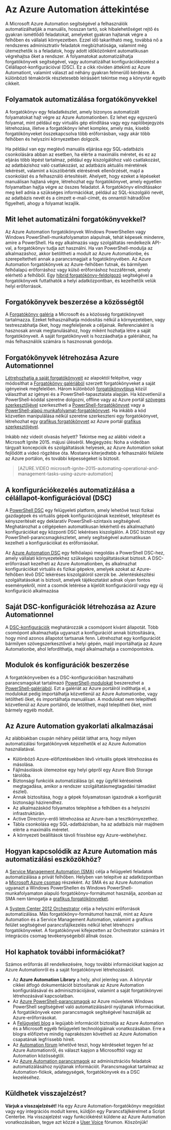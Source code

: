 <properties
    pageTitle="Az Azure Automation bemutatása | Microsoft Azure"
    description="Megtudhatja, mit kínál az Azure Automation, és választ kaphat gyakori kérdésekre, hogy nekiláthasson a forgatókönyvek Azure Automation DSC-ben való létrehozásának és használatának."
    services="automation"
    documentationCenter=""
    authors="mgoedtel"
    manager="jwhit"
    editor=""
    keywords="what is automation, azure automation, azure automation examples"/>
<tags
    ms.service="automation"
    ms.workload="tbd"
    ms.tgt_pltfrm="na"
    ms.devlang="na"
    ms.topic="get-started-article" 
    ms.date="05/10/2016"
    ms.author="magoedte;bwren"/>

# Az Azure Automation áttekintése

A Microsoft Azure Automation segítségével a felhasználók automatizálhatják a manuális, hosszan tartó, sok hibalehetőséget rejtő és gyakran ismétlődő feladatokat, amelyeket gyakran hajtanak végre a felhőben és vállalati környezetben. Ezzel idő takarítható meg, továbbá nő a rendszeres adminisztratív feladatok megbízhatósága, valamint még ütemezhetők is a feladatok, hogy adott időközönként automatikusan végrehajtsa őket a rendszer. A folyamatokat automatizálhatja forgatókönyvek segítségével, vagy automatizálhat konfigurációkezelést a Célállapot-konfigurációval (DSC). Ez a cikk röviden áttekinti az Azure Automationt, valamint választ ad néhány gyakran felmerülő kérdésre. A különböző témakörök részletesebb leírásáért tekintse meg a könyvtár egyéb cikkeit.


## Folyamatok automatizálása forgatókönyvekkel

A forgatókönyv egy feladatkészlet, amely bizonyos automatizált folyamatokat hajt végre az Azure Automationben. Ez lehet egy egyszerű folyamat, mint például egy virtuális gép elindítása vagy egy naplóbejegyzés létrehozása, illetve a forgatókönyv lehet komplex, amely más, kisebb forgatókönyveket összekapcsolva több erőforrásban, vagy akár több felhőben és helyszíni környezetben dolgozik.  

Ha például van egy meglévő manuális eljárása egy SQL-adatbázis csonkolására abban az esetben, ha elérte a maximális méretet, és ez az eljárás több lépést tartalmaz, például egy kiszolgálóhoz való csatlakozást, az adatbázishoz való csatlakozást, az adatbázis aktuális méretének lekérését, valamint a küszöbérték elérésének ellenőrzését, majd a csonkolást és a felhasználó értesítését. Ahelyett, hogy ezeket a lépéseket manuálisan hajtaná végre, létrehozhat egy forgatókönyvet, amely egyetlen folyamatban hajtja végre az összes feladatot. A forgatókönyv elindításakor meg kell adnia a szükséges információkat, például az SQL-kiszolgáló nevét, az adatbázis nevét és a címzett e-mail-címét, és onnantól hátradőlve figyelheti, ahogy a folyamat lezajlik. 


## Mit lehet automatizálni forgatókönyvekkel?

Az Azure Automation forgatókönyvek Windows PowerShellen vagy Windows PowerShell-munkafolyamaton alapulnak, tehát képesek mindenre, amire a PowerShell. Ha egy alkalmazás vagy szolgáltatás rendelkezik API-val, a forgatókönyv tudja azt használni. Ha van PowerShell-modulja az alkalmazáshoz, akkor betöltheti a modult az Azure Automationbe, és szerepeltetheti annak a parancsmagjait a fogatókönyvében. Az Azure Automation forgatókönyvek az Azure-felhőben futnak, és bármilyen felhőalapú erőforráshoz vagy külső erőforráshoz hozzáférnek, amely elérhető a felhőből. Egy [hibrid forgatókönyv-feldolgozó](automation-hybrid-runbook-worker.md) segítségével a forgatókönyvek futtathatók a helyi adatközpontban, és kezelhetők velük helyi erőforrások. 


## Forgatókönyvek beszerzése a közösségtől

A [Forgatókönyv galéria](automation-runbook-gallery.md#runbooks-in-runbook-gallery) a Microsoft és a közösség forgatókönyveit tartalmazza. Ezeket felhasználhatja módosítás nélkül a környezetében, vagy testreszabhatja őket, hogy megfeleljenek a céljainak. Referenciaként is hasznosak annak megtanulásához, hogy miként hozhatja létre a saját forgatókönyveit. A saját forgatókönyveit is hozzáadhatja a galériához, ha más felhasználók számára is hasznosnak gondolja. 


## Forgatókönyvek létrehozása Azure Automationnel 

[Létrehozhatja a saját forgatókönyveit](automation-creating-importing-runbook.md) az alapoktól felépítve, vagy módosíthat a [Forgatókönyv galériából](http://msdn.microsoft.com/library/azure/dn781422.aspx) szerzett forgatókönyveket a saját igényeinek megfelelően. Három különböző [forgatókönyvtípus](automation-runbook-types.md) közül választhat az igényei és a PowerShell-tapasztalata alapján. Ha közvetlenül a PowerShell-kóddal szeretne dolgozni, offline vagy az Azure portál [szöveges szerkesztőjével](http://msdn.microsoft.com/library/azure/dn879137.aspx) szerkesztheti a [PowerShell-forgatókönyvet](automation-runbook-types.md#powershell-runbooks) vagy a [PowerShell-alapú munkafolyamat-forgatókönyvet](automation-runbook-types.md#powershell-workflow-runbooks). Ha inkább a kód közvetlen manipulálása nélkül szeretne szerkeszteni egy forgatókönyvet, létrehozhat egy [grafikus forgatókönyvet](automation-runbook-types.md#graphical-runbooks) az Azure portál [grafikus szerkesztőjével](automation-graphical-authoring-intro.md). 

Inkább néz videót olvasás helyett? Tekintse meg az alábbi videót a Microsoft Ignite 2015. májusi üléséről. Megjegyzés: Noha a videóban tárgyalt koncepciók és szolgáltatások helyesek, az Azure Automation sokat fejlődött a videó rögzítése óta. Mostanra kiterjedtebb a felhasználói felülete az Azure portálon, és további képességeket is biztosít.

> [AZURE.VIDEO microsoft-ignite-2015-automating-operational-and-management-tasks-using-azure-automation]


## A konfigurációkezelés automatizálása a célállapot-konfigurációval (DSC) 

A [PowerShell DSC](https://technet.microsoft.com/library/dn249912.aspx) egy felügyeleti platform, amely lehetővé teszi fizikai gazdagépek és virtuális gépek konfigurációjának kezelését, telepítését és kényszerítését egy deklaratív PowerShell-szintaxis segítségével. Meghatározhat a célgépeken automatikusan lekérhető és alkalmazható konfigurációkat egy központi DSC lekéréses kiszolgálón. A DSC biztosít egy PowerShell-parancsmagkészletet, amely segítségével automatikusan kezelheti a konfigurációkat és erőforrásokat.  

Az [Azure Automation DSC](automation-dsc-overview.md) egy felhőalapú megoldás a PowerShell DSC-hez, amely vállalati környezetekhez szükséges szolgáltatásokat biztosít.  A DSC-erőforrásait kezelheti az Azure Automationben, és alkalmazhat konfigurációkat virtuális és fizikai gépekre, amelyek azokat az Azure-felhőben lévő DSC lekéréses kiszolgálóról szerzik be.  Jelentéskészítési szolgáltatásokat is biztosít, amelyek tájékoztatást adnak olyan fontos eseményekről, mint a csomók letérése a kijelölt konfigurációról vagy egy új konfiguráció alkalmazása 


## Saját DSC-konfigurációk létrehozása az Azure Automationnel

A [DSC-konfigurációk](automation-dsc-overview.md#azure-automation-dsc-terms) meghatározzák a csomópont kívánt állapotát.  Több csomópont alkalmazhatja ugyanazt a konfigurációt annak biztosítására, hogy mind azonos állapotot tartsanak fenn.  Létrehozhat egy konfigurációt bármilyen szövegszerkesztővel a helyi gépén, majd importálhatja az Azure Automationbe, ahol lefordíthatja, majd alkalmazhatja a csomópontokra.


## Modulok és konfigurációk beszerzése 

A forgatókönyveiben és a DSC-konfigurációiban használható parancsmagokat tartalmazó [PowerShell-modulokat](automation-runbook-gallery.md#modules-in-powershell-gallery) beszerezhet a [PowerShell-galériából](http://www.powershellgallery.com/). Ezt a galériát az Azure portálról indíthatja el, a modulokat pedig importálhatja közvetlenül az Azure Automationbe, vagy letöltheti őket, és importálhatja manuálisan. A modulokat nem telepítheti közvetlenül az Azure portálról, de letöltheti, majd telepítheti őket, mint bármely egyéb modult. 


## Az Azure Automation gyakorlati alkalmazásai 

Az alábbiakban csupán néhány példát láthat arra, hogy milyen automatizálási forgatókönyvek képzelhetők el az Azure Automation használatával. 

* Különböző Azure-előfizetésekben lévő virtuális gépek létrehozása és másolása. 
* Fájlmásolások ütemezése egy helyi gépről egy Azure Blob Storage tárolóba. 
* Biztonsági funkciók automatizálása (pl. egy ügyfél kéréseinek megtagadása, amikor a rendszer szolgáltatásmegtagadási támadást észlel). 
* Annak biztosítása, hogy a gépek folyamatosan igazodnak a konfigurált biztonsági házirendhez.
* Az alkalmazáskód folyamatos telepítése a felhőben és a helyszíni infrastruktúrán. 
* Active Directory-erdő létrehozása az Azure-ban a tesztkörnyezethez. 
* Tábla csonkolása egy SQL-adatbázisban, ha az adatbázis már majdnem elérte a maximális méretet. 
* A környezeti beállítások távoli frissítése egy Azure-webhelyhez. 


## Hogyan kapcsolódik az Azure Automation más automatizálási eszközökhöz?

A [Service Management Automation (SMA)](http://technet.microsoft.com/library/dn469260.aspx) célja a felügyeleti feladatok automatizálása a privát felhőben. Helyben van telepítve az adatközpontban a [Microsoft Azure csomag](https://www.microsoft.com/en-us/server-cloud/) részeként. Az SMA és az Azure Automation ugyanazt a Windows PowerShellen és Windows PowerShell-munkafolyamaton alapuló forgatókönyv-formátumot használja, azonban az SMA nem támogatja a [grafikus forgatókönyveket](automation-graphical-authoring-intro.md).  

A [System Center 2012 Orchestrator](http://technet.microsoft.com/library/hh237242.aspx) célja a helyszíni erőforrások automatizálása. Más forgatókönyv-formátumot használ, mint az Azure Automation és a Service Management Automation, valamint a grafikus felület segítségével parancsfájlkezelés nélkül lehet létrehozni forgatókönyveket. A forgatókönyvei kifejezetten az Orchestrator számára írt integrációs csomag tevékenységeiből állnak össze. 


## Hol kaphatok további információkat? 

Számos erőforrás áll rendelkezésére, hogy további információkat kapjon az Azure Automationről és a saját forgatókönyvei létrehozásáról. 

* Az **Azure Automation Library** a hely, ahol jelenleg van. A könyvtár cikkei átfogó dokumentációt biztosítanak az Azure Automation konfigurálásával és adminisztrációjával, valamint a saját forgatókönyvei létrehozásával kapcsolatban. 
* Az [Azure PowerShell-parancsmagok](http://msdn.microsoft.com/library/jj156055.aspx) az Azure műveletek Windows PowerShell segítségével való automatizálásáról nyújtanak információkat. A forgatókönyvek ezen parancsmagok segítségével használják az Azure-erőforrásokat. 
* A [Felügyeleti blog](https://azure.microsoft.com/blog/tag/azure-automation/) a legújabb információt biztosítja az Azure Automation és a Microsoft egyéb felügyeleti technológiáinak vonatkozásában. Erre a blogra előfizetve mindig naprakészen követheti az Azure Automation csapatának legfrissebb híreit. 
* Az [Automation fórum](http://go.microsoft.com/fwlink/p/?LinkId=390561) lehetővé teszi, hogy kérdéseket tegyen fel az Azure Automationről, és választ kapjon a Microsofttól vagy az Automation közösségtől. 
* Az [Azure Automation parancsmagok](https://msdn.microsoft.com/library/mt244122.aspx) az adminisztrációs feladatok automatizálásához nyújtanak információt. Parancsmagokat tartalmaz az Automation-fiókok, adategységek, forgatókönyvek és a DSC kezeléséhez.


## Küldhetek visszajelzést? 

**Várjuk a visszajelzését!** Ha egy Azure Automation-forgatókönyv megoldást vagy egy integrációs modult keres, küldjön egy Parancsfájlkérelmet a Script Centerbe. Ha visszajelzést vagy funkciókérést küldene az Azure Automation vonatkozásában, tegye azt közzé a [User Voice](http://feedback.windowsazure.com/forums/34192--general-feedback) fórumon. Köszönjük! 





<!--HONumber=jun16_HO2-->


